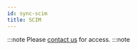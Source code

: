 ```yaml
---
id: sync-scim
title: SCIM
---
```


:::note
Please [contact us](mailto:support@phasetwo.io) for access.
:::note
